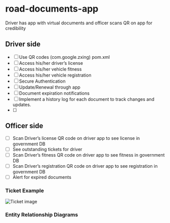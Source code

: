 # road-documents-app

Driver has app with virtual documents and officer scans QR on app for credibility 
## Driver side
- [ ] Use QR codes (com.google.zxing) pom.xml
- [ ] Access his/her driver’s license
- [ ] Access his/her vehicle fitness
- [ ] Access his/her vehicle registration
- [ ] Secure Authentication
- [ ] Update/Renewal through app
- [ ] Document expiration notifications
- [ ] Implement a history log for each document to track changes and updates.
- [ ] 
## Officer side
- [ ] Scan Driver’s license QR code on driver app to see license in government DB
- [ ] See outstanding tickets for driver
- [ ] Scan Driver’s fitness QR code on driver app to see fitness in government DB
- [ ] Scan Driver’s registration QR code on driver app to see registration in government DB
- [ ] Alert for expired documents

### Ticket Example
![Ticket image](/Users/lloyd/Documents/road-documents-app/src/main/resources/ticketExample.jpg)

### Entity Relationship Diagrams